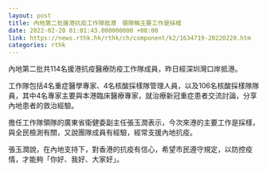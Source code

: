 ```yaml
---
layout: post
title: 內地第二批援港抗疫工作隊抵港　領隊稱主要工作是採樣
date: 2022-02-20 01:01:43.000000000 +08:00
link: https://news.rthk.hk/rthk/ch/component/k2/1634719-20220220.htm
categories: rthk
---
```


內地第二批共114名援港抗疫醫療防疫工作隊成員，昨日經深圳灣口岸抵港。

工作隊包括4名重症醫學專家、4名核酸採樣隊管理人員，以及106名核酸採樣隊隊員，其中4名專家主要與本港臨床醫療專家，就治療新冠重症患者交流討論，分享內地患者的救治經驗。

擔任工作隊領隊的廣東省衛健委副主任張玉潤表示，今次來港的主要工作是採樣，與全民檢測有關，又說團隊成員有經驗，經常支援內地抗疫。

張玉潤說，在內地支持下，對香港的抗疫有信心，希望市民遵守規定，以防控疫情，才能夠「你好、我好、大家好」。
